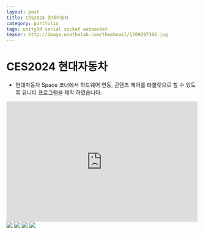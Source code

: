 ```yaml
---
layout: post
title: CES2024 현대자동차
category: portfolio
tags: unity3d serial socket websocket
teaser: http://image.onethelab.com/thumbnail/1709297302.jpg
---
```


# CES2024 현대자동차

* 현대자동차 Space 코너에서 하드웨어 연동, 콘텐츠 제어를 타블렛으로 할 수 있도록 유니티 프로그램을 제작 하였습니다.

<iframe width="500" height="315" src="https://www.youtube.com/embed/a-CqWDoDUBs?si=gURIw_pECJdK95Gp" title="YouTube video player" frameborder="0" allow="accelerometer; autoplay; clipboard-write; encrypted-media; gyroscope; picture-in-picture; web-share" allowfullscreen></iframe>

<img src="http://image.onethelab.com/resized/1709297302.jpg" />
<img src="http://image.onethelab.com/resized/1709297293.jpg" />
<img src="http://image.onethelab.com/resized/1709297289.jpg" />
<img src="http://image.onethelab.com/resized/1709297285.jpg" />
